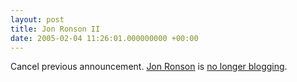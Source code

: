 ```yaml
---
layout: post
title: Jon Ronson II
date: 2005-02-04 11:26:01.000000000 +00:00
---
```

Cancel previous announcement. <a href="http://www.jonronson.com/">Jon Ronson</a> is <a href="http://fromronson.blogspot.com/">no longer blogging</a>.
